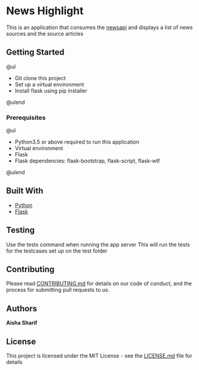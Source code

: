 # News Highlight

This is an application that consumes the [newsapi](http://newsapi.org) and displays a list of news sources and the source articles

## Getting Started

@ul

- Git clone this project
- Set up a virtual environment
- Install flask using pip installer

@ulend

### Prerequisites

@ul

- Python3.5 or above required to run this application
- Virtual environment
- Flask
- Flask dependencies: flask-bootstrap, flask-script, flask-wtf

@ulend


## Built With

* [Python](http://www.python.org) 
* [Flask](http://flask.pocoo.org/docs/0.12/)


## Testing
Use the tests command when running the app server
This will run the tests for the testcases set up on the test folder

## Contributing

Please read [CONTRIBUTING.md](https://gist.github.com/PurpleBooth/b24679402957c63ec426) for details on our code of conduct, and the process for submitting pull requests to us.

## Authors

 **Aisha Sharif** 

## License

This project is licensed under the MIT License - see the [LICENSE.md](LICENSE.md) file for details

